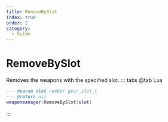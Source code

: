 ```yaml
---
title: RemoveBySlot
index: true
order: 2
category:
  - Guide
---
```


# RemoveBySlot
Removes the weapons with the specified slot.
::: tabs
@tab Lua
```lua
--- @param slot number gear_slot_t
--- @return nil
weaponmanager:RemoveBySlot(slot)
```

:::